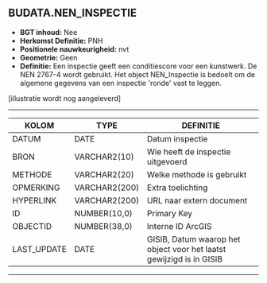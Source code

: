﻿## BUDATA.NEN_INSPECTIE

* __BGT inhoud:__ Nee
* __Herkomst Definitie:__ PNH
* __Positionele nauwkeurigheid:__ nvt
* __Geometrie:__ Geen
* __Definitie:__ Een inspectie geeft een conditiescore voor een kunstwerk. De NEN 2767-4 wordt gebruikt. Het object NEN_Inspectie is bedoelt om de algemene gegevens van een inspectie 'ronde' vast te leggen.

[illustratie wordt nog aangeleverd]

***

|KOLOM                               |TYPE              |DEFINITIE|
|------                              |----              |-----    |
|DATUM                               |DATE              |Datum inspectie|
|BRON                                |VARCHAR2(10)      |Wie heeft de inspectie uitgevoerd|
|METHODE                             |VARCHAR2(20)      |Welke methode is gebruikt|
|OPMERKING                           |VARCHAR2(200)     |Extra toelichting|
|HYPERLINK                           |VARCHAR2(200)     |URL naar extern document|
|ID                                  |NUMBER(10,0)      |Primary Key|
|OBJECTID                            |NUMBER(38,0)      |Interne ID ArcGIS|
|LAST_UPDATE                         |DATE              |GISIB, Datum waarop het object voor het laatst gewijzigd is in GISIB|


***
